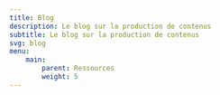 ```yaml
---
title: Blog
description: Le blog sur la production de contenus
subtitle: Le blog sur la production de contenus
svg: blog
menu:
    main:
        parent: Ressources
        weight: 5
---
```

